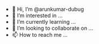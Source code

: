 - 👋 Hi, I’m @arunkumar-dubug
- 👀 I’m interested in ...
- 🌱 I’m currently learning ...
- 💞️ I’m looking to collaborate on ...
- 📫 How to reach me ...

<!---
arunkumar-dubug/arunkumar-dubug is a ✨ special ✨ repository because its `README.md` (this file) appears on your GitHub profile.
You can click the Preview link to take a look at your changes.
--->
